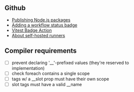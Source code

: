 ## Github

* [Publishing Node.js packages](https://docs.github.com/en/actions/use-cases-and-examples/publishing-packages/publishing-nodejs-packages)
* [Adding a workflow status badge](https://docs.github.com/en/actions/monitoring-and-troubleshooting-workflows/monitoring-workflows/adding-a-workflow-status-badge)
* [Vitest Badge Action](https://github.com/marketplace/actions/vitest-badge-action)
* [About self-hosted runners](https://docs.github.com/en/actions/hosting-your-own-runners/managing-self-hosted-runners/about-self-hosted-runners)

## Compiler requirements

* [ ] prevent declaring '__'-prefixed values (they're reserved to implementation)
* [ ] check foreach contains a single scope
* [ ] tags w/ a __slot prop must have their own scope
* [ ] slot tags must have a valid __name
